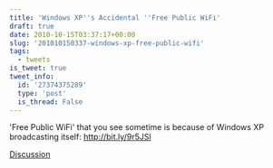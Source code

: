 ```yaml
---
title: 'Windows XP''s Accidental ''Free Public WiFi'
draft: true
date: 2010-10-15T03:37:17+00:00
slug: '201010150337-windows-xp-free-public-wifi'
tags:
  - tweets
is_tweet: true
tweet_info:
  id: '27374375289'
  type: 'post'
  is_thread: False
---
```




'Free Public WiFi' that you see sometime is because of Windows XP broadcasting itself: http://bit.ly/9r5JSl

[Discussion](https://x.com/sytelus/status/27374375289)
